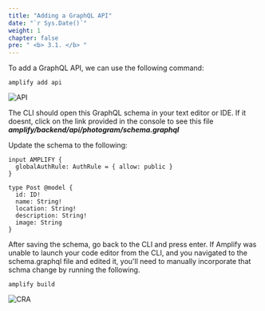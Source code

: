 ```yaml
---
title: "Adding a GraphQL API"
date: "`r Sys.Date()`"
weight: 1
chapter: false
pre: " <b> 3.1. </b> "
---
```


To add a GraphQL API, we can use the following command:

```
amplify add api
```

![API](/images/3.api/api-01.png)

The CLI should open this GraphQL schema in your text editor or IDE. If it doesnt, click on the link provided in the console to see this file **_amplify/backend/api/photogram/schema.graphql_**

Update the schema to the following:

```
input AMPLIFY {
  globalAuthRule: AuthRule = { allow: public }
}

type Post @model {
  id: ID!
  name: String!
  location: String!
  description: String!
  image: String
}

```

After saving the schema, go back to the CLI and press enter. If Amplify was unable to launch your code editor from the CLI, and you navigated to the schema.graphql file and edited it, you'll need to manually incorporate that schma change by running the following.

```
amplify build
```

![CRA](/images/3.api/api-02.png)
